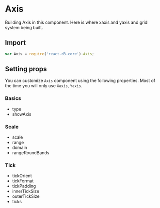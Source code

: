 # Axis

Building Axis in this component.  Here is where xaxis and yaxis and grid system being built.

## Import

```js
var Axis = require('react-d3-core').Axis;
```

## Setting props

You can customize `Axis` component using the following properties. Most of the time you will only use `Xaxis`, `Yaxis`.

### Basics

- type
- showAxis

### Scale

- scale
- range
- domain
- rangeRoundBands

### Tick

- tickOrient
- tickFormat
- tickPadding
- innerTickSize
- outerTickSize
- ticks
